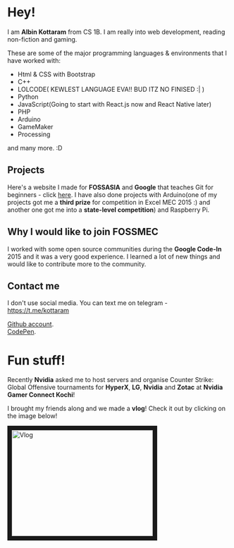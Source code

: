 # Hey!

I am **Albin Kottaram** from CS 1B. I am really into web development, reading non-fiction and gaming.

These are some of the major programming languages & environments that I have worked with:
* Html & CSS with Bootstrap
* C++
* LOLCODE( KEWLEST LANGUAGE EVA!! BUD ITZ NO FINISED :| )
* Python
* JavaScript(Going to start with React.js now and React Native later)
* PHP
* Arduino
* GameMaker
* Processing

and many more. :D

## Projects
Here's a website I made for **FOSSASIA** and **Google** that teaches Git for beginners - click [here](http://ak04.github.io/Intro-to-Git/). I have also done projects with Arduino(one of my projects got me a **third prize** for competition in Excel MEC 2015 :) and another one got me into a **state-level competition**) and Raspberry Pi.

## Why I would like to join FOSSMEC

I worked with some open source communities during the **Google Code-In** 2015 and it was a very good experience. I learned a lot of new things and would like to contribute more to the community.

## Contact me
I don't use social media. You can text me on telegram - https://t.me/kottaram

[Github account](https://github.com/AK04 "Albin's Github Profile"). <br>
[CodePen](https://codepen.io/LemonIceTea/ "Albin's CodePen Profile").

# Fun stuff!

Recently **Nvidia** asked me to host servers and organise Counter Strike: Global Offensive tournaments for **HyperX**, **LG**, **Nvidia** and **Zotac** at **Nvidia Gamer Connect Kochi**!

I brought my friends along and we made a **vlog**! Check it out by clicking on the image below!

<a href="http://www.youtube.com/watch?feature=player_embedded&v=8buqKI9sQMY" target= "_blank"> <img src="http://img.youtube.com/vi/8buqKI9sQMY/0.jpg" alt="Vlog" width="320" height="240" border="10" /></a>
